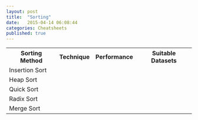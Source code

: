 ```yaml
---
layout: post
title:  "Sorting"
date:   2015-04-14 06:08:44
categories: Cheatsheets
published: true
---
```


<div class="panel panel-default">
  <table class="table">
    <tr>
      <th> Sorting Method </th>
      <th> Technique  </th>
      <th> Performance </th>
      <th> Suitable Datasets </th>
    </tr>
    <tr>
      <td> Insertion Sort </td>
      <td>   </td>
      <td>  </td>
      <td>  </td>
    </tr>
    <tr>
      <td> Heap Sort </td>
      <td>   </td>
      <td>   </td>
      <td>   </td>
    </tr>
    <tr>
      <td> Quick Sort </td>
      <td>   </td>
      <td>  </td>
      <td>  </td>
    </tr>
    <tr>
      <td> Radix Sort </td>
      <td>   </td>
      <td>  </td>
      <td>  </td>
    </tr>
    <tr>
      <td> Merge Sort </td>
      <td> </td>
      <td> </td>
      <td> </td>
    </tr>

  </table>
</div>